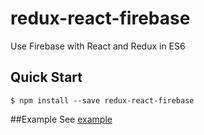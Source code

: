 # redux-react-firebase
Use Firebase with React and Redux in ES6

## Quick Start

```
$ npm install --save redux-react-firebase
```

##Example
See [example](example)
